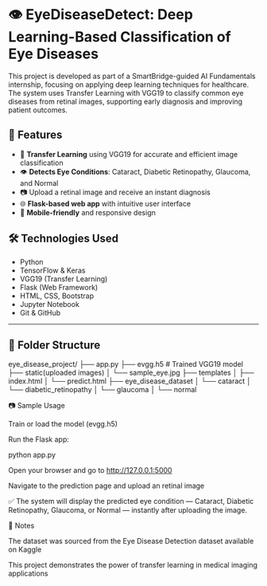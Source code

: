 # 👁️ EyeDiseaseDetect: Deep Learning-Based Classification of Eye Diseases

This project is developed as part of a SmartBridge-guided AI Fundamentals internship, focusing on applying deep learning techniques for healthcare. The system uses Transfer Learning with VGG19 to classify common eye diseases from retinal images, supporting early diagnosis and improving patient outcomes.

## 🚀 Features

- 🧠 **Transfer Learning** using VGG19 for accurate and efficient image classification  
- 👁️ **Detects Eye Conditions**: Cataract, Diabetic Retinopathy, Glaucoma, and Normal  
- 📷 Upload a retinal image and receive an instant diagnosis  
- 🌐 **Flask-based web app** with intuitive user interface  
- 📱 **Mobile-friendly** and responsive design  

## 🛠️ Technologies Used

- Python  
- TensorFlow & Keras  
- VGG19 (Transfer Learning)  
- Flask (Web Framework)  
- HTML, CSS, Bootstrap  
- Jupyter Notebook  
- Git & GitHub  

---

## 📁 Folder Structure

eye_disease_project/
├── app.py 
├── evgg.h5 # Trained VGG19 model
├── static(uploaded images)
│ └── sample_eye.jpg
├── templates
│ ├── index.html
│ └── predict.html
├── eye_disease_dataset 
│  └── cataract
│  └── diabetic_retinopathy
│  └── glaucoma
│  └── normal

📷 Sample Usage

Train or load the model (evgg.h5)

Run the Flask app:

python app.py

Open your browser and go to http://127.0.0.1:5000

Navigate to the prediction page and upload an retinal image

✅ The system will display the predicted eye condition — Cataract, Diabetic Retinopathy, Glaucoma, or Normal — instantly after uploading the image.

📌 Notes

The dataset was sourced from the Eye Disease Detection dataset available on Kaggle

This project demonstrates the power of transfer learning in medical imaging applications

